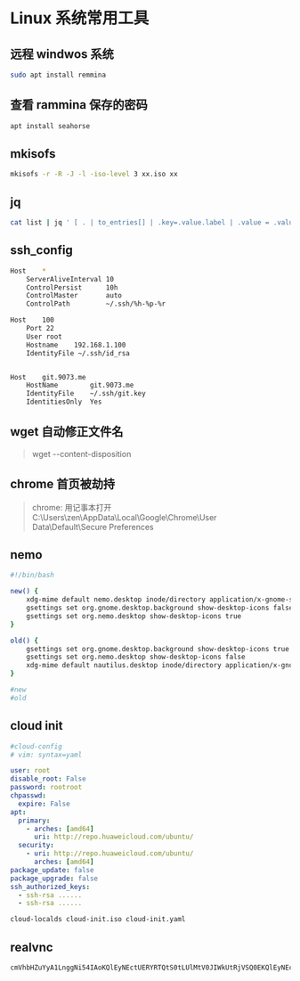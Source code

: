 # Linux 系统常用工具

## 远程 windwos 系统

```sh
sudo apt install remmina
```

## 查看 rammina 保存的密码

```sh
apt install seahorse
```

## mkisofs

```sh
mkisofs -r -R -J -l -iso-level 3 xx.iso xx
```

## jq

```sh
cat list | jq ' [ . | to_entries[] | .key=.value.label | .value = .value.location ] | from_entries'
```

## ssh_config

```bash
Host    *
    ServerAliveInterval 10
    ControlPersist      10h
    ControlMaster       auto
    ControlPath         ~/.ssh/%h-%p-%r

Host    100
    Port 22
    User root
    Hostname    192.168.1.100
    IdentityFile ~/.ssh/id_rsa


Host    git.9073.me
    HostName        git.9073.me
    IdentityFile    ~/.ssh/git.key
    IdentitiesOnly  Yes

```

## wget 自动修正文件名

> wget --content-disposition

## chrome 首页被劫持

> chrome: 用记事本打开 C:\Users\zen\AppData\Local\Google\Chrome\User Data\Default\Secure Preferences

## nemo

```sh
#!/bin/bash

new() {
    xdg-mime default nemo.desktop inode/directory application/x-gnome-saved-search
    gsettings set org.gnome.desktop.background show-desktop-icons false
    gsettings set org.nemo.desktop show-desktop-icons true
}

old() {
    gsettings set org.gnome.desktop.background show-desktop-icons true
    gsettings set org.nemo.desktop show-desktop-icons false
    xdg-mime default nautilus.desktop inode/directory application/x-gnome-saved-search
}

#new
#old
```

## cloud init

```yaml
#cloud-config
# vim: syntax=yaml

user: root
disable_root: False
password: rootroot
chpasswd:
  expire: False
apt:
  primary:
    - arches: [amd64]
      uri: http://repo.huaweicloud.com/ubuntu/
  security:
    - uri: http://repo.huaweicloud.com/ubuntu/
      arches: [amd64]
package_update: false
package_upgrade: false
ssh_authorized_keys:
  - ssh-rsa ......
  - ssh-rsa ......
```

```sh
cloud-localds cloud-init.iso cloud-init.yaml
```

## realvnc

```
cmVhbHZuYyA1LnggNi54IAoKQlEyNEctUERYRTQtS0tLUlMtV0JIWkUtRjVSQ0EKQlEyNEctUERYRTQtS0tLUlMtV0JIWkUtRjVSQ0EKOFpFWkgtUVBBTk0tTlgzQTUtOEM0VFMtOEI5N0EKN0FCNFgtM1lOWEYtQzVNUlItNTlESkctN0hHTkEKVVBMOFAtQ04yTVQtODVFUkEtTjNFM0ItR0VSREEKSFJCUkgtM0JONTItWjhFQ0gtQ0o3QjctTU5YM0EKCg==
```